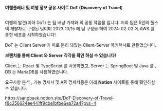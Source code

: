 **여행플래너 및 여행 정보 공유 사이트 DoT (Discovery of Travel)**
##
여행의 발견(이하 DoT) 는 팀 배낭 가져와 의 공동 작업물 입니다.
저희 팀은 5인의 풀스택 개발자로 구성된 팀이며 2023 10/15 에 팀 구성을 하여
2024-02-02 에 AWS 를 통한 배포를 시작하였습니다!

DoT 는 Client Server 가 따로 분리 돼있는 Client-Server 아키택쳐로 만들었습니다.

**브랜치를 통해 Client 와 Server 각각을 확인 하실 수 있습니다!**


Client 는 React 및 TypeScript 를 사용하였고, Server 는 SpringBoot 및 Java 를 , DB 는 MariaDB를 사용하였습니다.

요구사항 분석 , 기능 명세서 및 API 명세서등은 아래 **Notion** 사이트를 통해 확인하실 수 있습니다.

https://sangbaek.notion.site/DoT-Discovery-of-Travel-f6c356624ee441ff9cbe1bfbe6ea72a4?pvs=4